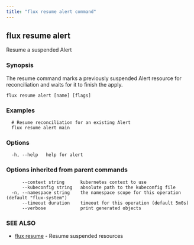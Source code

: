 ```yaml
---
title: "flux resume alert command"
---
```

## flux resume alert

Resume a suspended Alert

### Synopsis

The resume command marks a previously suspended Alert resource for reconciliation and waits for it to
finish the apply.

```
flux resume alert [name] [flags]
```

### Examples

```
  # Resume reconciliation for an existing Alert
  flux resume alert main

```

### Options

```
  -h, --help   help for alert
```

### Options inherited from parent commands

```
      --context string      kubernetes context to use
      --kubeconfig string   absolute path to the kubeconfig file
  -n, --namespace string    the namespace scope for this operation (default "flux-system")
      --timeout duration    timeout for this operation (default 5m0s)
      --verbose             print generated objects
```

### SEE ALSO

* [flux resume](/cmd/flux_resume/)	 - Resume suspended resources

